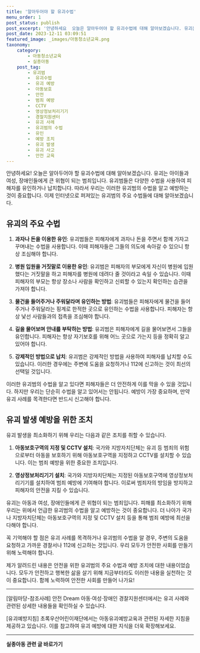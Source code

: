 ```yaml
---
title: '알아두어야 할 유괴수법'
menu_order: 1
post_status: publish
post_excerpt: '안녕하세요  오늘은 알아두어야 할 유괴수법에 대해 알아보겠습니다. 유괴는 아이들과 여성, 장애인들에게 큰 위협이 되는 범죄입니다. 유괴범들은 다양한 수법을 사용하여 피해자를 유인하거나 납치합니다. 따라서 우리는 이러한 유괴범의 수법을 알고 예방하는 것이 중요합니다. 이제 인터넷으로 퍼져있는 유괴범의 주요 수법들에 대해 알아보겠습니다.'
post_date: 2023-12-11 03:09:51
featured_image: _images/아동청소년교육.png
taxonomy:
    category:
        - 아동청소년교육
        - 실종아동
    post_tag:
        - 유괴범
        -  유괴수법
        -  유괴 예방
        -  아동보호
        -  안전
        -  범죄 예방
        -  CCTV
        -  영상정보처리기기
        -  경찰지원센터
        -  유괴 사례
        -  유괴범의 수법
        -  유인
        -  예방 조치
        -  유괴 발생
        -  유괴 사고
        -  안전 교육
---
```



안녕하세요! 오늘은 알아두어야 할 유괴수법에 대해 알아보겠습니다. 유괴는 아이들과 여성, 장애인들에게 큰 위협이 되는 범죄입니다. 유괴범들은 다양한 수법을 사용하여 피해자를 유인하거나 납치합니다. 따라서 우리는 이러한 유괴범의 수법을 알고 예방하는 것이 중요합니다. 이제 인터넷으로 퍼져있는 유괴범의 주요 수법들에 대해 알아보겠습니다.

## 유괴의 주요 수법

1. **과자나 돈을 이용한 유인**: 유괴범들은 피해자에게 과자나 돈을 주면서 함께 가자고 꾸며내는 수법을 사용합니다. 이때 피해자들은 그들의 의도에 속아갈 수 있으니 항상 조심해야 합니다.

2. **병원 입원을 거짓말로 이용한 유인**: 유괴범은 피해자의 부모에게 자신이 병원에 입원했다는 거짓말을 하고 피해자를 병원에 데려다 줄 것이라고 속일 수 있습니다. 이때 피해자의 부모는 항상 장소나 사람을 확인하고 신뢰할 수 있는지 확인하는 습관을 가져야 합니다.

3. **물건을 들어주거나 주워달라며 유인하는 방법**: 유괴범들은 피해자에게 물건을 들어주거나 주워달라는 핑계로 한적한 곳으로 유인하는 수법을 사용합니다. 피해자는 항상 낯선 사람들과의 접촉을 조심해야 합니다.

4. **길을 물어보며 안내를 부탁하는 방법**: 유괴범은 피해자에게 길을 물어보면서 그들을 유인합니다. 피해자는 항상 자기보호를 위해 어느 곳으로 가는지 등을 정확히 알고 있어야 합니다.

5. **강제적인 방법으로 납치**: 유괴범은 강제적인 방법을 사용하여 피해자를 납치할 수도 있습니다. 이러한 경우에는 주변에 도움을 요청하거나 112에 신고하는 것이 최선의 선택일 것입니다.

이러한 유괴범의 수법을 알고 있다면 피해자들은 더 안전하게 이를 막을 수 있을 것입니다. 하지만 우리는 단순히 수법을 알고 있어서는 안됩니다. 예방이 가장 중요하며, 만약 유괴 사례를 목격한다면 반드시 신고해야 합니다.

## 유괴 발생 예방을 위한 조치

유괴 발생을 최소화하기 위해 우리는 다음과 같은 조치를 취할 수 있습니다.

1. **아동보호구역의 지정 및 CCTV 설치**: 국가와 지방자치단체는 유괴 등 범죄의 위험으로부터 아동을 보호하기 위해 아동보호구역을 지정하고 CCTV를 설치할 수 있습니다. 이는 범죄 예방을 위한 중요한 조치입니다.

2. **영상정보처리기기 설치**: 국가와 지방자치단체는 지정된 아동보호구역에 영상정보처리기기를 설치하여 범죄 예방에 기여해야 합니다. 이로써 범죄자의 방임을 방지하고 피해자의 안전을 지킬 수 있습니다.

유괴는 아동과 여성, 장애인들에게 큰 위협이 되는 범죄입니다. 피해를 최소화하기 위해 우리는 위에서 언급한 유괴범의 수법을 알고 예방하는 것이 중요합니다. 더 나아가 국가나 지방자치단체는 아동보호구역의 지정 및 CCTV 설치 등을 통해 범죄 예방에 최선을 다해야 합니다.

꼭 기억해야 할 점은 유괴 사례를 목격하거나 유괴범의 수법을 알 경우, 주변의 도움을 요청하고 가까운 경찰서나 112에 신고하는 것입니다. 우리 모두가 안전한 사회를 만들기 위해 노력해야 합니다.

제가 알려드린 내용은 안전을 위한 유괴범의 주요 수법과 예방 조치에 대한 내용이었습니다. 모두가 안전하고 행복한 삶을 살기 위해 지금부터라도 이러한 내용을 실천하는 것이 중요합니다. 함께 노력하여 안전한 사회를 만들어 나가요!

---

[알림마당-참조사례] 안전 Dream 아동·여성·장애인 경찰지원센터에서는 유괴 사례와 관련된 상세한 내용들을 확인하실 수 있습니다.

[유괴예방지침] 초록우산어린이재단에서는 아동유괴예방교육과 관련된 자세한 지침을 제공하고 있습니다. 이를 참고하여 유괴 예방에 대한 지식을 더욱 확장해보세요.
<!-- wp:separator -->
<hr class="wp-block-separator has-alpha-channel-opacity"/>
<!-- /wp:separator -->

<!-- wp:group {"backgroundColor":"base","layout":{"type":"constrained"}} -->
<div class="wp-block-group has-base-background-color has-background"><!-- wp:paragraph {"align":"center","fontSize":"medium"} -->
<p class="has-text-align-center has-large-font-size"><strong>실종아동 관련 글 바로가기</strong></p>
<!-- /wp:paragraph -->


<!-- wp:latest-posts
{"categories":[{"id":31420,"count":19,"description":"","link":"https://uknowlaw.com/category/%ec%8b%a4%ec%a2%85%ec%95%84%eb%8f%99/","name":"실종아동","slug":"실종아동","taxonomy":"category","parent":0,"meta":[],"_links":{"self":[{"href":"https://uknowlaw.com/wp-json/wp/v2/categories/31420"}],"collection":[{"href":"https://uknowlaw.com/wp-json/wp/v2/categories"}],"about":[{"href":"https://uknowlaw.com/wp-json/wp/v2/taxonomies/category"}],"wp:post_type":[{"href":"https://uknowlaw.com/wp-json/wp/v2/posts?categories=31420"}],"curies":[{"name":"wp","href":"https://api.w.org/{rel}","templated":true}]}}],"postsToShow":100,"excerptLength":28,"postLayout":"grid","columns":2,"featuredImageAlign":"left","featuredImageSizeSlug":"large","fontSize":"small"} /--></div>
<!-- /wp:group -->